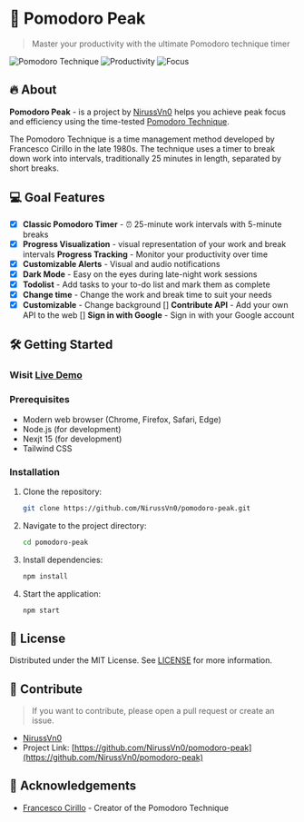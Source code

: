 # 🍅 Pomodoro Peak

> Master your productivity with the ultimate Pomodoro technique timer

![Pomodoro Technique](https://img.shields.io/badge/technique-pomodoro-orange)
![Productivity](https://img.shields.io/badge/productivity-enhanced-blue)
![Focus](https://img.shields.io/badge/focus-improved-green)

## 🔥 About
**Pomodoro Peak** - is a project by [NirussVn0](https://github.com/NirussVn0/pomodoro-peak) helps you achieve peak focus and efficiency using the time-tested [Pomodoro Technique](https://en.wikipedia.org/wiki/Pomodoro_Technique).

The Pomodoro Technique is a time management method developed by Francesco Cirillo in the late 1980s. The technique uses a timer to break down work into intervals, traditionally 25 minutes in length, separated by short breaks.

## 💻 Goal Features
- [x] **Classic Pomodoro Timer** - ⏰ 25-minute work intervals with 5-minute breaks
- [x] **Progress Visualization** - visual representation of your work and break intervals **Progress Tracking** - Monitor your productivity over time
- [x] **Customizable Alerts** - Visual and audio notifications
- [x] **Dark Mode** - Easy on the eyes during late-night work sessions
- [x] **Todolist** - Add tasks to your to-do list and mark them as complete
- [x] **Change time** - Change the work and break time to suit your needs
- [x] **Customizable** - Change background
[] **Contribute API** - Add your own API to the web
[] **Sign in with Google** - Sign in with your Google account

## 🛠️ Getting Started

### Wisit [Live Demo](https://sabicoder.xyz/pomodoro/)

### Prerequisites

- Modern web browser (Chrome, Firefox, Safari, Edge)
- Node.js (for development)
- Nexjt 15 (for development)
- Tailwind CSS

### Installation

1. Clone the repository:
   ```bash
   git clone https://github.com/NirussVn0/pomodoro-peak.git
   ```

2. Navigate to the project directory:
   ```bash
   cd pomodoro-peak
   ```

3. Install dependencies:
   ```bash
   npm install
   ```

4. Start the application:
   ```bash
   npm start
   ```


## 📄 License

Distributed under the MIT License. See [LICENSE](LICENSE) for more information.

## 🤝 Contribute
> If you want to contribute, please open a pull request or create an issue.

- [NirussVn0](niruss-nou-dev.xyz)
- Project Link: [https://github.com/NirussVn0/pomodoro-peak](https://github.com/NirussVn0/pomodoro-peak)

## 🙏 Acknowledgements

- [Francesco Cirillo](https://francescocirillo.com/) - Creator of the Pomodoro Technique
